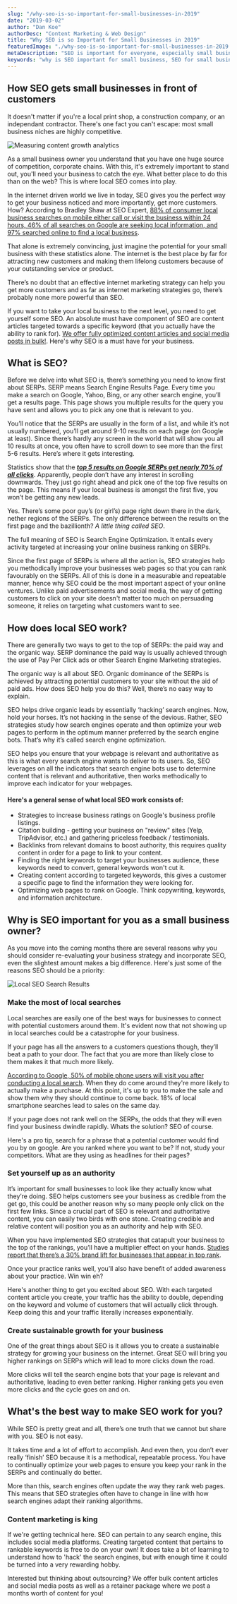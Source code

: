 ```yaml
---
slug: "/why-seo-is-so-important-for-small-businesses-in-2019"
date: "2019-03-02"
author: "Dan Koe"
authorDesc: "Content Marketing & Web Design"
title: "Why SEO is so Important for Small Businesses in 2019"
featuredImage: "./why-seo-is-so-important-for-small-businesses-in-2019.jpg"
metaDescription: "SEO is important for everyone, especially small businesses and entrepreneurs. We break down why local SEO is valuable to your business."
keywords: "why is SEO important for small business, SEO for small businesses 2019, seo content marketing"
---
```


## How SEO gets small businesses in front of customers

It doesn't matter if you're a local print shop, a construction company, or an independant contractor. There's one fact you can't escape: most small business niches are highly competitive.

![Measuring content growth analytics](why-seo-is-so-important-for-small-businesses-in-2019.jpg 'Measuring content growth analytics')

As a small business owner you understand that you have one huge source of competition, corporate chains. With this, it's extremely important to stand out, you'll need your business to catch the eye. What better place to do this than on the web? This is where local SEO comes into play.

In the internet driven world we live in today, SEO gives you the perfect way to get your business noticed and more importantly, get more customers. How? According to Bradley Shaw at SEO Expert, [88% of consumer local business searches on mobile either call or visit the business within 24 hours, 46% of all searches on Google are seeking local information, and 97% searched online to find a local business](https://www.seoexpertbrad.com/local-seo-stats/).

That alone is extremely convincing, just imagine the potential for your small business with these statistics alone. The internet is the best place by far for attracting new customers and making them lifelong customers because of your outstanding service or product.

There’s no doubt that an effective internet marketing strategy can help you get more customers and as far as internet marketing strategies go, there’s probably none more powerful than SEO.

If you want to take your local business to the next level, you need to get yourself some SEO. An absolute must have component of SEO are content articles targeted towards a specific keyword (that you actually have the ability to rank for). [We offer fully optimized content articles and social media posts in bulk!](https://www.leadbird.io). Here's why SEO is a must have for your business.

## What is SEO?

Before we delve into what SEO is, there’s something you need to know first about SERPs. SERP means Search Engine Results Page. Every time you make a search on Google, Yahoo, Bing, or any other search engine, you’ll get a results page. This page shows you multiple results for the query you have sent and allows you to pick any one that is relevant to you.

You’ll notice that the SERPs are usually in the form of a list, and while it’s not usually numbered, you’ll get around 9-10 results on each page (on Google at least). Since there’s hardly any screen in the world that will show you all 10 results at once, you often have to scroll down to see more than the first 5-6 results. Here’s where it gets interesting.

Statistics show that the ***[top 5 results on Google SERPs get nearly 70% of all clicks](https://www.theleverageway.com/blog/how-far-down-the-search-engine-results-page-will-most-people-go/)***. Apparently, people don’t have any interest in scrolling downwards. They just go right ahead and pick one of the top five results on the page. This means if your local business is amongst the first five, you won’t be getting any new leads.

Yes. There’s some poor guy’s (or girl’s) page right down there in the dark, nether regions of the SERPs. The only difference between the results on the first page and the bazillionth? *A little thing called SEO*.

The full meaning of SEO is Search Engine Optimization. It entails every activity targeted at increasing your online business ranking on SERPs.

Since the first page of SERPs is where all the action is, SEO strategies help you methodically improve your businesses web pages so that you can rank favourably on the SERPs. All of this is done in a measurable and repeatable manner, hence why SEO could be the most important aspect of your online ventures. Unlike paid advertisements and social media, the way of getting customers to click on your site doesn't matter too much on persuading someone, it relies on targeting what customers want to see. 

## How does local SEO work?

There are generally two ways to get to the top of SERPs: the paid way and the organic way. SERP dominance the paid way is usually achieved through the use of Pay Per Click ads or other Search Engine Marketing strategies.

The organic way is all about SEO. Organic dominance of the SERPs is achieved by attracting potential customers to your site without the aid of paid ads. How does SEO help you do this? Well, there’s no easy way to explain.

SEO helps drive organic leads by essentially ‘hacking’ search engines. Now, hold your horses. It’s not hacking in the sense of the devious. Rather, SEO strategies study how search engines operate and then optimize your web pages to perform in the optimum manner preferred by the search engine bots. That’s why it’s called search engine optimization.

SEO helps you ensure that your webpage is relevant and authoritative as this is what every search engine wants to deliver to its users. So, SEO leverages on all the indicators that search engine bots use to determine content that is relevant and authoritative, then works methodically to improve each indicator for your webpages.

#### Here's a general sense of what local SEO work consists of:
- Strategies to increase business ratings on Google's business profile listings.
- Citation building - getting your business on "review" sites (Yelp, TripAdvisor, etc.) and gathering priceless feedback / testimonials.
- Backlinks from relevant domains to boost authority, this requires quality content in order for a page to link to your content.
- Finding the right keywords to target your businesses audience, these keywords need to convert, general keywords won't cut it.
- Creating content according to targeted keywords, this gives a customer a specific page to find the information they were looking for.
- Optimizing web pages to rank on Google. Think copywriting, keywords, and information architecture.

## Why is SEO important for you as a small business owner?

As you move into the coming months there are several reasons why you should consider re-evaluating your business strategy and incorporate SEO, even the slightest amount makes a big difference. Here's just some of the reasons SEO should be a priority:

![Local SEO Search Results](local-seo-search-results.jpg 'Local SEO Search Results')

### Make the most of local searches

Local searches are easily one of the best ways for businesses to connect with potential customers around them. It's evident now that not showing up in local searches could be a catastrophe for your business.

If your page has all the answers to a customers questions though, they’ll beat a path to your door. The fact that you are more than likely close to them makes it that much more likely. 

[According to Google, 50% of mobile phone users will visit you after conducting a local search](https://think.storage.googleapis.com/docs/how-advertisers-can-extend-their-relevance-with-search_research-studies.pdf). When they do come around they're more likely to actually make a purchase. At this point, it's up to you to make the sale and show them why they should continue to come back. 18% of local smartphone searches lead to sales on the same day.

If your page does not rank well on the SERPs, the odds that they will even find your business dwindle rapidly. Whats the solution? SEO of course.

Here's a pro tip, search for a phrase that a potential customer would find you by on google. Are you ranked where you want to be? If not, study your competitors. What are they using as headlines for their pages?

### Set yourself up as an authority

It’s important for small businesses to look like they actually know what they’re doing. SEO helps customers see your business as credible from the get go, this could be another reason why so many people only click on the first few links. Since a crucial part of SEO is relevant and authoritative content, you can easily two birds with one stone. Creating credible and relative content will position you as an authority and help with SEO.

When you have implemented SEO strategies that catapult your business to the top of the rankings, you’ll have a multiplier effect on your hands. [Studies report that there’s a 30% brand lift for businesses that appear in top rank](https://seotribunal.com/blog/stats-to-understand-seo/). 

Once your practice ranks well, you’ll also have benefit of added awareness about your practice. Win win eh?

Here's another thing to get you excited about SEO. With each targeted content article you create, your traffic has the ability to double, depending on the keyword and volume of customers that will actually click through. Keep doing this and your traffic literally increases exponentially.

### Create sustainable growth for your business

One of the great things about SEO is it allows you to create a sustainable strategy for growing your business on the internet. Great SEO will bring you higher rankings on SERPs which will lead to more clicks down the road.

More clicks will tell the search engine bots that your page is relevant and authoritative, leading to even better ranking. Higher ranking gets you even more clicks and the cycle goes on and on. 

## What's the best way to make SEO work for you?

While SEO is pretty great and all, there’s one truth that we cannot but share with you. SEO is not easy. 

It takes time and a lot of effort to accomplish. And even then, you don’t ever really ‘finish’ SEO because it is a methodical, repeatable process. You have to continually optimize your web pages to ensure you keep your rank in the SERPs and continually do better.

More than this, search engines often update the way they rank web pages. This means that SEO strategies often have to change in line with how search engines adapt their ranking algorithms. 

### Content marketing is king

If we're getting technical here. SEO can pertain to any search engine, this includes social media platforms. Creating targeted content that pertains to rankable keywords is free to do on your own! It does take a bit of learning to understand how to 'hack' the search engines, but with enough time it could be turned into a very rewarding hobby.

Interested but thinking about outsourcing? We offer bulk content articles and social media posts as well as a retainer package where we post a months worth of content for you!


